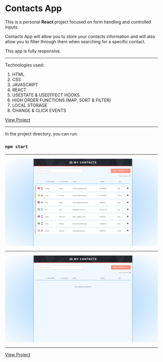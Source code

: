 # Contacts App

This is a personal **React** project focused on form handling and controlled inputs.

Contacts App will allow you to store your contacts information and will also allow you to filter through them when searching for a specific contact.

This app is fully responsive.

---

Technologies used:

1. HTML 
2. CSS
3. JAVASCRIPT
4. REACT
5. USESTATE & USEEFFECT HOOKS
6. HIGH ORDER FUNCTIONS (MAP, SORT & FILTER)
7. LOCAL STORAGE
8. CHANGE & CLICK EVENTS

[View Project](https://my-contacts-appp.herokuapp.com/)

---

In the project directory, you can run:

### `npm start`

---

![This is an image](./src/assets/preview1.png)

---


![This is an image](./src/assets/preview2.png)

---

[View Project](https://my-contacts-appp.herokuapp.com/)








